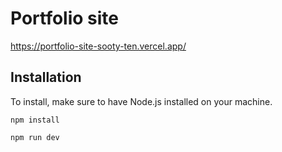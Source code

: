 # Portfolio site

https://portfolio-site-sooty-ten.vercel.app/

## Installation

To install, make sure to have Node.js installed on your machine.

```
npm install 
```
```
npm run dev 
```
